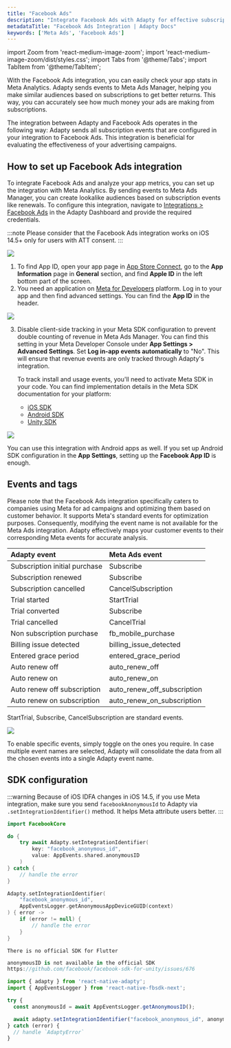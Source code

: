 ```yaml
---
title: "Facebook Ads"
description: "Integrate Facebook Ads with Adapty for effective subscription marketing."
metadataTitle: "Facebook Ads Integration | Adapty Docs"
keywords: ['Meta Ads', 'Facebook Ads']
---
```


import Zoom from 'react-medium-image-zoom';
import 'react-medium-image-zoom/dist/styles.css';
import Tabs from '@theme/Tabs';
import TabItem from '@theme/TabItem'; 

With the Facebook Ads integration, you can easily check your app stats in Meta Analytics. Adapty sends events to Meta Ads Manager, helping you make similar audiences based on subscriptions to get better returns. This way, you can accurately see how much money your ads are making from subscriptions.

The integration between Adapty and Facebook Ads operates in the following way: Adapty sends all subscription events that are configured in your integration to Facebook Ads. This integration is beneficial for evaluating the effectiveness of your advertising campaigns.

## How to set up Facebook Ads integration

To integrate Facebook Ads and analyze your app metrics, you can set up the integration with Meta Analytics. By sending events to Meta Ads Manager, you can create lookalike audiences based on subscription events like renewals. To configure this integration, navigate to [Integrations > Facebook Ads](https://app.adapty.io/integrations/facebookanalytics) in the Adapty Dashboard and provide the required credentials.

:::note
Please consider that the Facebook Ads integration works on iOS 14.5+ only for users with ATT consent.
:::


<Zoom>
  <img src={require('./img/fd84ddf-CleanShot_2023-08-15_at_15.45.442x.webp').default}
  style={{
    border: '1px solid #727272', /* border width and color */
    width: '700px', /* image width */
    display: 'block', /* for alignment */
    margin: '0 auto' /* center alignment */
  }}
/>
</Zoom>





1. To find App ID, open your app page in [App Store Connect](https://appstoreconnect.apple.com/), go to the **App Information** page in **General** section, and find **Apple ID** in the left bottom part of the screen.
2. You need an application on [Meta for Developers](https://developers.facebook.com/) platform. Log in to your app and then find advanced settings. You can find the **App ID** in the header.

<Zoom>
  <img src={require('./img/4b326c4-001563-August-23-4tO3JVso.webp').default}
  style={{
    border: '1px solid #727272', /* border width and color */
    width: '700px', /* image width */
    display: 'block', /* for alignment */
    margin: '0 auto' /* center alignment */
  }}
/>
</Zoom>

3. Disable client-side tracking in your Meta SDK configuration to prevent double counting of revenue in Meta Ads Manager. You can find this setting in your Meta Developer Console under **App Settings > Advanced Settings**. Set **Log in-app events automatically** to "No". This will ensure that revenue events are only tracked through Adapty's integration. 

   To track install and usage events, you'll need to activate Meta SDK in your code. You can find implementation details in the Meta SDK documentation for your platform:
   - [iOS SDK](https://developers.facebook.com/docs/ios/getting-started)
   - [Android SDK](https://developers.facebook.com/docs/android/getting-started)
   - [Unity SDK](https://developers.facebook.com/docs/unity/getting-started)


<Zoom>
  <img src={require('./img/c4eb8eb-001565-August-23-483KKBbC.webp').default}
  style={{
    border: '1px solid #727272', /* border width and color */
    width: '700px', /* image width */
    display: 'block', /* for alignment */
    margin: '0 auto' /* center alignment */
  }}
/>
</Zoom>





You can use this integration with Android apps as well. If you set up Android SDK configuration in the **App Settings**, setting up the **Facebook App ID** is enough.

## Events and tags

Please note that the Facebook Ads integration specifically caters to companies using Meta for ad campaigns and optimizing them based on customer behavior. It supports Meta's standard events for optimization purposes. Consequently, modifying the event name is not available for the Meta Ads integration. Adapty effectively maps your customer events to their corresponding Meta events for accurate analysis.

| Adapty event                  | Meta Ads event          |
| :---------------------------- | :-------------------------- |
| Subscription initial purchase | Subscribe                   |
| Subscription renewed          | Subscribe                   |
| Subscription cancelled        | CancelSubscription          |
| Trial started                 | StartTrial                  |
| Trial converted               | Subscribe                   |
| Trial cancelled               | CancelTrial                 |
| Non subscription purchase     | fb_mobile_purchase          |
| Billing issue detected        | billing_issue_detected      |
| Entered grace period          | entered_grace_period        |
| Auto renew off                | auto_renew_off              |
| Auto renew on                 | auto_renew_on               |
| Auto renew off subscription   | auto_renew_off_subscription |
| Auto renew on subscription    | auto_renew_on_subscription  |

StartTrial, Subscribe, CancelSubscription are standard events.


<Zoom>
  <img src={require('./img/8a5df9d-CleanShot_2023-07-04_at_12.47.312x.webp').default}
  style={{
    border: '1px solid #727272', /* border width and color */
    width: '700px', /* image width */
    display: 'block', /* for alignment */
    margin: '0 auto' /* center alignment */
  }}
/>
</Zoom>





To enable specific events, simply toggle on the ones you require. In case multiple event names are selected, Adapty will consolidate the data from all the chosen events into a single Adapty event name.

## SDK configuration

:::warning
Because of iOS IDFA changes in iOS 14.5, if you use Meta integration, make sure you send `facebookAnonymousId` to Adapty via `.setIntegrationIdentifier()` method. It helps Meta attribute users better.
:::

<Tabs groupId="current-os" queryString>
<TabItem value="swift" label="iOS (Swift)" default>

```swift showLineNumbers
import FacebookCore

do {
    try await Adapty.setIntegrationIdentifier(
        key: "facebook_anonymous_id", 
        value: AppEvents.shared.anonymousID
    )
} catch {
    // handle the error
}
```
</TabItem>
<TabItem value="kotlin" label="Android (Kotlin)" default>

```kotlin showLineNumbers
Adapty.setIntegrationIdentifier(
    "facebook_anonymous_id",
    AppEventsLogger.getAnonymousAppDeviceGUID(context)
) { error ->
    if (error != null) {
        // handle the error
    }
}
```
</TabItem>
<TabItem value="flutter" label="Flutter (Dart)" default>

```text
There is no official SDK for Flutter
```
</TabItem>
<TabItem value="unity" label="Unity (C#)" default>

```csharp
anonymousID is not available in the official SDK
https://github.com/facebook/facebook-sdk-for-unity/issues/676
```
</TabItem>
<TabItem value="rn" label="React Native (TS)" default>

```typescript showLineNumbers
import { adapty } from 'react-native-adapty';
import { AppEventsLogger } from 'react-native-fbsdk-next';

try {
  const anonymousId = await AppEventsLogger.getAnonymousID();

  await adapty.setIntegrationIdentifier("facebook_anonymous_id", anonymousId);
} catch (error) {
  // handle `AdaptyError`
}
```
</TabItem>
</Tabs>





